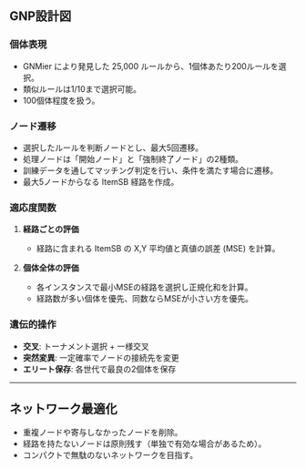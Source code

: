 ## GNP設計図

### 個体表現
- GNMier により発見した 25,000 ルールから、1個体あたり200ルールを選択。  
- 類似ルールは1/10まで選択可能。  
- 100個体程度を扱う。  

### ノード遷移
- 選択したルールを判断ノードとし、最大5回遷移。  
- 処理ノードは「開始ノード」と「強制終了ノード」の2種類。  
- 訓練データを通してマッチング判定を行い、条件を満たす場合に遷移。  
- 最大5ノードからなる ItemSB 経路を作成。  

### 適応度関数
1. **経路ごとの評価**  
   - 経路に含まれる ItemSB の X,Y 平均値と真値の誤差 (MSE) を計算。  

2. **個体全体の評価**  
   - 各インスタンスで最小MSEの経路を選択し正規化和を計算。  
   - 経路数が多い個体を優先、同数ならMSEが小さい方を優先。  

### 遺伝的操作
- **交叉**: トーナメント選択 + 一様交叉  
- **突然変異**: 一定確率でノードの接続先を変更  
- **エリート保存**: 各世代で最良の2個体を保存  

---

## ネットワーク最適化
- 重複ノードや寄与しなかったノードを削除。  
- 経路を持たないノードは原則残す（単独で有効な場合があるため）。  
- コンパクトで無駄のないネットワークを目指す。  
